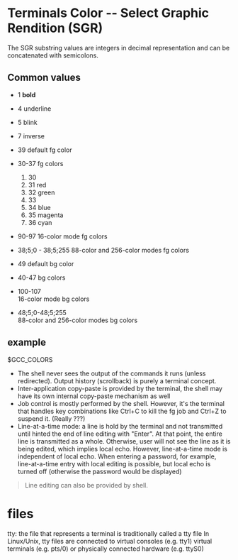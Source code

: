# Terminals Color -- Select Graphic Rendition (SGR)
The SGR substring values are integers in decimal representation and can
be concatenated with semicolons.

## Common values
* 1	**bold**
* 4	underline
* 5	blink
* 7	inverse
* 39	default fg color
* 30-37	fg colors
    1. 30
    2. 31   red
    3. 32   green
    4. 33
    5. 34   blue
    6. 35   magenta
    7. 36   cyan


* 90-97	16-color mode fg colors
* 38;5;0 - 38;5;255	
	88-color and 256-color modes fg colors
* 49	default bg color
* 40-47	bg colors
* 100-107   
	16-color mode bg colors
* 48;5;0-48;5;255   
	88-color and 256-color modes bg colors


## example
$GCC_COLORS


* The shell never sees the output of the commands it runs (unless redirected). Output history (scrollback) is purely a terminal concept.
* Inter-application copy-paste is provided by the terminal, the shell may have its own internal copy-paste mechanism as well
* Job control is mostly performed by the shell. However, it's the terminal that handles key combinations like Ctrl+C to kill the fg job and Ctrl+Z to suspend it. (Really ???)
* Line-at-a-time mode: a line is hold by the terminal and not transmitted until hinted the end of line editing with "Enter". At that point, the entire line is transmitted as a whole. Otherwise, user will not see the line as it is being edited, which implies local echo. However, line-at-a-time mode is independent of local echo. When entering a password, for example, line-at-a-time entry with local editing is possible, but local echo is turned off (otherwise the password would be displayed)
> Line editing can also be provided by shell.

# files
tty:
    the file that represents a terminal is traditionally called a tty file
    In Linux/Unix, tty files are connected to virtual consoles (e.g. tty1)
    virtual terminals (e.g. pts/0) or physically connected hardware (e.g.
    ttyS0)
